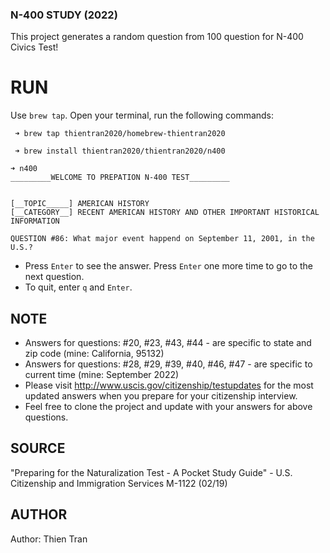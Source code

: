 ### N-400 STUDY (2022)

This project generates a random question from 100 question for N-400 Civics Test!

# RUN
Use `brew tap`. Open your terminal, run the following commands:
```
 ➜ brew tap thientran2020/homebrew-thientran2020
```
```
 ➜ brew install thientran2020/thientran2020/n400
```
```
➜ n400
_________WELCOME TO PREPATION N-400 TEST_________


[__TOPIC_____] AMERICAN HISTORY
[__CATEGORY__] RECENT AMERICAN HISTORY AND OTHER IMPORTANT HISTORICAL INFORMATION

QUESTION #86: What major event happend on September 11, 2001, in the U.S.?
```

- Press `Enter` to see the answer. Press `Enter` one more time to go to the next question.
- To quit, enter `q` and `Enter`.

## NOTE
- Answers for questions: #20, #23, #43, #44 - are specific to state and zip code (mine: California, 95132)
- Answers for questions: #28, #29, #39, #40, #46, #47 - are specific to current time (mine: September 2022)
- Please visit http://www.uscis.gov/citizenship/testupdates for the most updated answers when you prepare for your citizenship interview.
- Feel free to clone the project and update with your answers for above questions.

## SOURCE
"Preparing for the Naturalization Test - A Pocket Study Guide" - U.S. Citizenship and Immigration Services M-1122 (02/19)

## AUTHOR
Author: Thien Tran